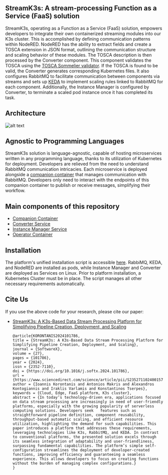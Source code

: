 ## StreamK3s: A stream-processing Function as a Service (FaaS) solution

StreamK3s, operating as a Function as a Service (FaaS) solution, empowers developers to integrate their own containerized streaming modules into our K3s cluster. This is accomplished by defining communication patterns within NodeRED. NodeRED has the ability to extract fields and create a TOSCA extension in JSON format, outlining the communication structure and scaling behavior of these modules. The TOSCA description is then processed by the Converter component. This component validates the TOSCA using the <a href=https://github.com/di-unipi-socc/Sommelier>TOSCA Sommelier validator</a>. If the TOSCA is found to be valid, the Converter generates corresponding Kubernetes files. It also configures RabbitMQ to facilitate communication between components via streams and sets up <a href=https://keda.sh/>KEDA</a> to implement scaling rules linked to RabbitMQ for each component. Additionally, the Instance Manager is configured by Converter, to terminate a scaled pod instance once it has completed its task.


## Architecture
![alt text](Stream%20Processing%20v4.drawio.png)

## Agnostic to Programming Languages

StreamK3s solution is language-agnostic, capable of hosting microservices written in any programming language, thanks to its utilization of Kubernetes for deployment. Developers are relieved from the need to understand RabbitMQ communication intricacies. Each microservice is deployed alongside a <a href=https://github.com/f-coda/Stream-Processing/tree/main/companion>companion container</a> that manages communication with RabbitMQ. Developers only need to interact with the endpoints of this companion container to publish or receive messages, simplifying their workflow.

## Main components of this repository

* <a href="https://github.com/f-coda/Stream-Processing/tree/main/companion"> Companion Container</a>
* <a href="https://github.com/f-coda/Stream-Processing/tree/main/converter_streams"> Converter Service</a>
* <a href="https://github.com/f-coda/Stream-Processing/tree/main/instancemanager"> Instance Manager Service</a> 
* <a href="https://github.com/f-coda/Stream-Processing/tree/main/operator"> Operator Container</a> 
## Installation

The platform's unified installation script is accessible <a href="https://github.com/f-coda/Stream-Processing/tree/main/installation">here</a>. RabbiMQ, KEDA, and NodeRED are installed as pods, while Instance Manager and Converter are deployed as Services on Linux. Prior to platform installation, a Kubernetes Cluster must be in place. The script manages all other necessary requirements automatically.

## Cite Us

If you use the above code for your research, please cite our paper:

- [StreamK3s: A K3s-Based Data Stream Processing Platform for Simplifying Pipeline Creation, Deployment, and Scaling](https://www.sciencedirect.com/science/article/pii/S2352711024001572)

      @article{KORONTANIS2024101786,
      title = {StreamK3s: A K3s-Based Data Stream Processing Platform for Simplifying Pipeline Creation, Deployment, and Scaling},
      journal = {SoftwareX},
      volume = {27},
      pages = {101786},
      year = {2024},
      issn = {2352-7110},
      doi = {https://doi.org/10.1016/j.softx.2024.101786},
      url = {https://www.sciencedirect.com/science/article/pii/S2352711024001572},
      author = {Ioannis Korontanis and Antonios Makris and Alexandros Kontogiannis and Iraklis Varlamis and Konstantinos Tserpes},
      keywords = {Cloud, Edge, FaaS platform, K3s cluster},
      abstract = {In today’s technology-driven era, applications focused on data stream processing are increasingly in need of user-friendly platforms, especially with the growing popularity of serverless computing solutions. Developers seek   features such as straightforward pipeline definition, component reusability, throughput-based automatic scaling, and efficient resource utilization, highlighting the demand for such capabilities. This paper introduces a platform that addresses these requirements, leveraging technologies like K3s, RabbitMQ, and KEDA. In contrast to conventional platforms, the presented solution excels through its seamless integration of adaptability and user-friendliness, surpassing fundamental capabilities. The platform’s simple self-configuration streamlines the deployment of developer-created functions, improving efficiency and guaranteeing a seamless experience. This allows developers to focus on creating functions without the burden of managing complex configurations.}
      }

